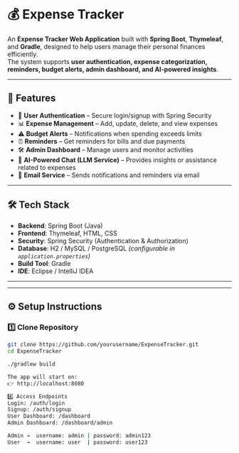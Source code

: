 # 💰 Expense Tracker  

An **Expense Tracker Web Application** built with **Spring Boot**, **Thymeleaf**, and **Gradle**, designed to help users manage their personal finances efficiently.  
The system supports **user authentication, expense categorization, reminders, budget alerts, admin dashboard, and AI-powered insights**.  

---

## 🚀 Features  
- 🔐 **User Authentication** – Secure login/signup with Spring Security  
- 📊 **Expense Management** – Add, update, delete, and view expenses  
- ⚠️ **Budget Alerts** – Notifications when spending exceeds limits  
- ⏰ **Reminders** – Get reminders for bills and due payments  
- 🛠 **Admin Dashboard** – Manage users and monitor activities  
- 🤖 **AI-Powered Chat (LLM Service)** – Provides insights or assistance related to expenses  
- 📧 **Email Service** – Sends notifications and reminders via email  

---

## 🛠 Tech Stack  
- **Backend**: Spring Boot (Java)  
- **Frontend**: Thymeleaf, HTML, CSS  
- **Security**: Spring Security (Authentication & Authorization)  
- **Database**: H2 / MySQL / PostgreSQL *(configurable in `application.properties`)*  
- **Build Tool**: Gradle  
- **IDE**: Eclipse / IntelliJ IDEA  

---


---

## ⚙️ Setup Instructions  

### 1️⃣ Clone Repository  
```bash
git clone https://github.com/yourusername/ExpenseTracker.git
cd ExpenseTracker

./gradlew build

The app will start on:
👉 http://localhost:8080

4️⃣ Access Endpoints
Login: /auth/login
Signup: /auth/signup
User Dashboard: /dashboard
Admin Dashboard: /dashboard/admin

Admin →  username: admin | password: admin123  
User  →  username: user  | password: user123
